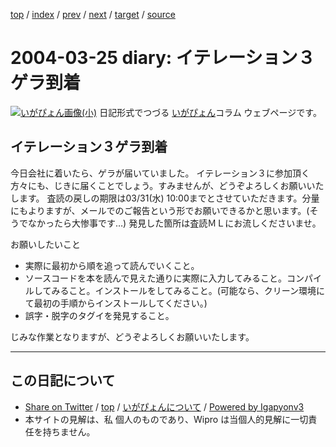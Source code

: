 [top](../index.html) 
 / [index](index.html) 
 / [prev](ig040324.html) 
 / [next](ig040326.html) 
 / [target](https://igapyon.github.io/diary/2004/ig040325.html) 
 / [source](https://github.com/igapyon/diary/blob/master/2004/ig040325.src.md) 

2004-03-25 diary: イテレーション３ゲラ到着
=====================================================================================================
[![いがぴょん画像(小)](https://igapyon.github.io/diary/images/iga200306s.jpg "いがぴょん")](https://igapyon.github.io/diary/memo/memoigapyon.html) 日記形式でつづる [いがぴょん](https://igapyon.github.io/diary/memo/memoigapyon.html)コラム ウェブページです。

## イテレーション３ゲラ到着

今日会社に着いたら、ゲラが届いていました。
イテレーション３に参加頂く方々にも、じきに届くことでしょう。すみませんが、どうぞよろしくお願いいたします。
査読の戻しの期限は03/31(水) 10:00までとさせていただきます。分量にもよりますが、メールでのご報告という形でお願いできるかと思います。(そうでなかったら大惨事です…) 発見した箇所は査読ＭＬにお流しくださいませ。

お願いしたいこと

* 実際に最初から順を追って読んでいくこと。
* ソースコードを本を読んで見えた通りに実際に入力してみること。コンパイルしてみること。インストールをしてみること。(可能なら、クリーン環境にて最初の手順からインストールしてください。)
* 誤字・脱字のタグイを発見すること。

じみな作業となりますが、どうぞよろしくお願いいたします。


----------------------------------------------------------------------------------------------------

## この日記について

* [Share on Twitter](https://twitter.com/intent/tweet?hashtags=igapyon%2Cdiary%2C%E3%81%84%E3%81%8C%E3%81%B4%E3%82%87%E3%82%93&text=%E3%82%A4%E3%83%86%E3%83%AC%E3%83%BC%E3%82%B7%E3%83%A7%E3%83%B3%EF%BC%93%E3%82%B2%E3%83%A9%E5%88%B0%E7%9D%80&url=https%3A%2F%2Figapyon.github.io%2Fdiary%2F2004%2Fig040325.html) / [top](../index.html) / [いがぴょんについて](https://igapyon.github.io/diary/memo/memoigapyon.html) / [Powered by Igapyonv3](https://github.com/igapyon/igapyonv3)
* 本サイトの見解は、私 個人のものであり、Wipro は当個人的見解に一切責任を持ちません。 
